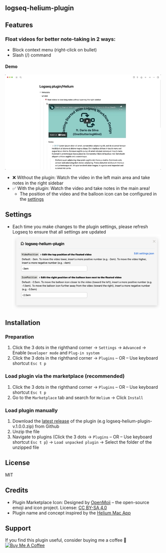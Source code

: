 ## logseq-helium-plugin

## Features
### Float videos for better note-taking in 2 ways:
- Block context menu (right-click on bullet)
- Slash (/) command 
#### Demo
![logseq_time_tracker_main_demo.gif](screenshots/logseq_time_tracker_main_demo.gif)
- ❌ Without the plugin: Watch the video in the left main area and take notes in the right sidebar
- ✅ With the plugin: Watch the video and take notes in the main area!
    - The position of the video and the balloon icon can be configured in the [settings](#settings)

## Settings
- Each time you make changes to the plugin settings, please refresh Logseq to ensure that all settings are updated
![logseq-helium-plugin settings](screenshots/logseq_helium_settings.png)


## Installation
### Preparation
1. Click the 3 dots in the righthand corner → `Settings` → `Advanced` → Enable `Developer mode` and `Plug-in system`
2. Click the 3 dots in the righthand corner → `Plugins` – OR – Use keyboard shortcut `Esc t p`

### Load plugin via the marketplace (recommended)
1. Click the 3 dots in the righthand corner → `Plugins` – OR – Use keyboard shortcut `Esc t p`
2. Go to the `Marketplace` tab and search for `Helium` → Click `Install`

### Load plugin manually
1. Download the [latest release](https://github.com/vyleung/logseq-helium-plugin/releases) of the plugin (e.g logseq-helium-plugin-v.1.0.0.zip) from Github
2. Unzip the file
3. Navigate to plugins (Click the 3 dots → `Plugins` – OR – Use keyboard shortcut `Esc t p`) → `Load unpacked plugin` → Select the folder of the unzipped file

## License
MIT

## Credits
- Plugin Marketplace Icon: Designed by [OpenMoji](https://openmoji.org/) – the open-source emoji and icon project. License: [CC BY-SA 4.0](https://creativecommons.org/licenses/by-sa/4.0/#)
- Plugin name and concept inspired by the [Helium Mac App](https://github.com/JadenGeller/Helium)

## Support
If you find this plugin useful, consider buying me a coffee 🙂  
<a href="https://www.buymeacoffee.com/vyleung" target="_blank"><img src="https://cdn.buymeacoffee.com/buttons/v2/default-yellow.png" alt="Buy Me A Coffee" style="height: 60px !important;width: 217px !important;"></a>